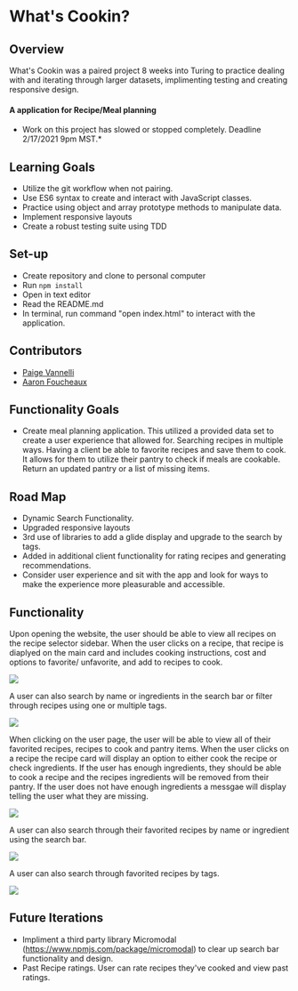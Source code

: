 # What's Cookin?

## Overview

What's Cookin was a paired project 8 weeks into Turing to practice dealing with and iterating through larger datasets, implimenting testing and creating responsive design. 
#### A application for Recipe/Meal planning

  * Work on this project has slowed or stopped completely. Deadline 2/17/2021 9pm MST.*

## Learning Goals

  * Utilize the git workflow when not pairing.
  * Use ES6 syntax to create and interact with JavaScript classes.
  * Practice using object and array prototype methods to manipulate data.
  * Implement responsive layouts
  * Create a robust testing suite using TDD

## Set-up
  * Create repository and clone to personal computer
  * Run ```npm install```
  * Open in text editor
  * Read the README.md
  * In terminal, run command "open index.html" to interact with the application.

## Contributors

  * [Paige Vannelli](https://github.com/PaigeVannelli)
  * [Aaron Foucheaux](https://github.com/Afoucheaux)


## Functionality Goals

* Create meal planning application. This utilized a provided data set to create a user experience that allowed for. Searching recipes in multiple ways. Having a client be able to favorite recipes and save them to cook. It allows for them to utilize their pantry to check if meals are cookable. Return an updated pantry or a list of missing items.

## Road Map

* Dynamic Search Functionality.
* Upgraded responsive layouts
* 3rd use of libraries to add a glide display and upgrade to the search by tags.
* Added in additional client functionality for rating recipes and generating recommendations.   
* Consider user experience and sit with the app and look for ways to make the experience more pleasurable and accessible.

## Functionality

Upon opening the website, the user should be able to view all recipes on the recipe selector sidebar. When the user clicks on a recipe, that recipe is diaplyed on the main card and includes cooking instructions, cost and options to favorite/ unfavorite, and add to recipes to cook. 

![](http://www.giphy.com/gifs/xl2TMWMVazDotIqCXV)

A user can also search by name or ingredients in the search bar or filter through recipes using one or multiple tags.

![](http://www.giphy.com/gifs/blmfxjOqH4sbmJ0YxQ)

When clicking on the user page, the user will be able to view all of their favorited recipes, recipes to cook and pantry items. When the user clicks on a recipe the recipe card will display an option to either cook the recipe or check ingredients. If the user has enough ingredients, they should be able to cook a recipe and the recipes ingredients will be removed from their pantry. If the user does not have enough ingredients a messgae will display telling the user what they are missing. 

![](http://www.giphy.com/gifs/S3TfNhmK08FiqRFopA)

A user can also search through their favorited recipes by name or ingredient using the search bar.

![](http://www.giphy.com/gifs/8H999KhaPYJAsVsD2m)

A user can also search through favorited recipes by tags.

![](http://www.giphy.com/gifs/IJqwTIYf45nz0j7qpt)

## Future Iterations

 * Impliment a third party library Micromodal (https://www.npmjs.com/package/micromodal) to clear up search bar functionality and design. 
 * Past Recipe ratings. User can rate recipes they've cooked and view past ratings.